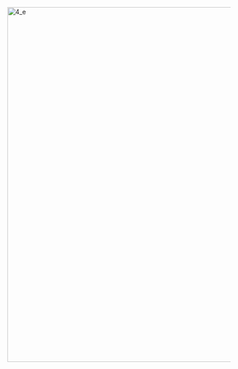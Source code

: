 <a href="https://raw.githubusercontent.com/AlmeidaAlin3/MachineLearning/master/ProblemSet2/Exercise4/img/4e_w.png"><img src="https://raw.githubusercontent.com/AlmeidaAlin3/MachineLearning/master/ProblemSet2/Exercise4/img/4e_w.png" title="4_e" alt="4_e" width="800"></a>


